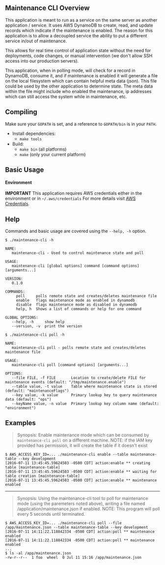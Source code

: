 ## Maintenance CLI Overview

This application is meant to run as a service on the same server as another application / service. It uses
AWS DynamoDB to create, read, and update records which indicate if the maintenance is enabled. The reason for
this application is to allow a decoupled service the ability to put a different service in/out of maintenance.

This allows for real time control of application state without the need for deployments, code changes, or manual
intervention (we don't allow SSH access into our production servers).

This application, when in polling mode, will check for a record in DynamoDB, consume it, and if maintenance is
enabled it will generate a file on the local filesystem which can contain helpful meta data (json). This file could
be used by the other application to determine state. The meta data within the file might include who enabled the
maintenance, ip addresses which can still access the system while in maintenance, etc.

## Compiling

Make sure your `GOPATH` is set, and a reference to `GOPATH/bin` is in your `PATH`.

- Install dependencies:
	- `make tools`
- Build:
	- `make bin` (all platforms)
	- `make` (only your current platform)

## Basic Usage

#### Environment

**IMPORTANT** This application requires AWS credentials either in the environment or in `~/.aws/credentials` For more details visit
[AWS Credentials](http://blogs.aws.amazon.com/security/post/Tx3D6U6WSFGOK2H/A-New-and-Standardized-Way-to-Manage-Credentials-in-the-AWS-SDKs).

## Help

Commands and basic usage are covered using the `--help, -h` option.

```
$ ./maintenance-cli -h

NAME:
   maintenance-cli - Used to control maintenance state and poll

USAGE:
   maintenance-cli [global options] command [command options] [arguments...]

VERSION:
   0.1.0

COMMANDS:
     poll     polls remote state and creates/deletes maintenance file
     enable   flags maintenance mode as enabled in dynamodb
     disable  flags maintenance mode as disabled in dynamodb
     help, h  Shows a list of commands or help for one command

GLOBAL OPTIONS:
   --help, -h     show help
   --version, -v  print the version
```

```
$ ./maintenance-cli poll -h

NAME:
   maintenance-cli poll - polls remote state and creates/deletes maintenance file

USAGE:
   maintenance-cli poll [command options] [arguments...]

OPTIONS:
   --file FILE, -f FILE       Location to create/delete FILE for maintenance events (default: "/tmp/maintenance.enable")
   --table value, -t value    Table where maintenance state is stored (default: "maintenanceFlags")
   --key value, -k value      Primary lookup key to query maintenance data (default: "ops")
   --keyName value, -n value  Primary lookup key column name (default: "environment")
```

## Examples
> Synopsis: Enable maintenance mode which can be consumed by `maintenance-cli poll` on a different machine. NOTE: if the IAM key provided has permission, it will create the table if it doesn't exist
```
$ AWS_ACCESS_KEY_ID=... ./maintenance-cli enable --table maintenance-table --key development
[2016-07-11 13:45:45.59624503 -0500 CDT] action:enable ** creating table [maintenance-table]
[2016-07-11 13:45:45.59624503 -0500 CDT] action:enable ** waiting for table creation [maintenance-table]
[2016-07-11 13:45:45.59624503 -0500 CDT] action:enable ** maintenance enabled
```

---
> Synopsis: Using the maintenance-cli tool to poll for maintenance mode (using the paremeters noted above), writing a file named /application/maintenance.json if enabled. NOTE: This program will poll every 5 seconds until terminated.
```
$ AWS_ACCESS_KEY_ID=... ./maintenance-cli poll --file /app/maintenance.json --table maintenance-table --key development
[2016-07-11 14:11:22.118842334 -0500 CDT] action:poll ** maintenance enabled
[2016-07-11 14:11:22.118842334 -0500 CDT] action:poll ** maintenance enabled
...
$ ls -al /app/maintenance.json
-rw-r--r--  1 foo  wheel  0 Jul 11 15:16 /app/maintenance.json
```
